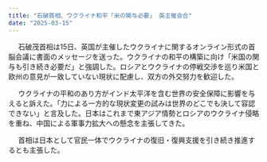 ```yaml
---
title: "石破首相、ウクライナ和平「米の関与必要」 英主催会合"
date: "2025-03-15"
---
```


&nbsp;&nbsp;&nbsp;&nbsp;&nbsp;石破茂首相は15日、英国が主催したウクライナに関するオンライン形式の首脳会議に書面のメッセージを送った。ウクライナの和平の構築に向け「米国の関与も引き続き必要だ」と強調した。ロシアとウクライナの停戦交渉を巡り米国と欧州の意見が一致していない現状に配慮し、双方の外交努力を歓迎した。

&nbsp;&nbsp;&nbsp;&nbsp;&nbsp;ウクライナの平和のあり方がインド太平洋を含む世界の安全保障に影響を与えると訴えた。「力による一方的な現状変更の試みは世界のどこでも決して容認できない」と言及した。日本はこれまで東アジア情勢とロシアのウクライナ侵略を重ね、中国による軍事力拡大への懸念を主張してきた。

&nbsp;&nbsp;&nbsp;&nbsp;&nbsp;首相は日本として官民一体でウクライナの復旧・復興支援を引き続き推進するとも主張した。 